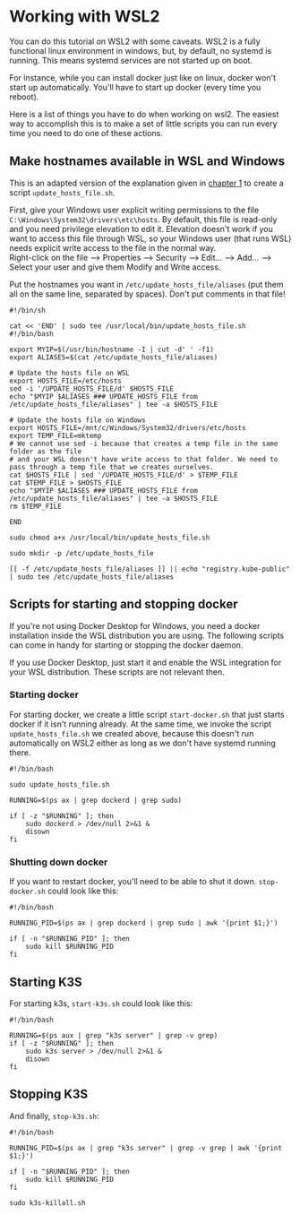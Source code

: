 # Working with WSL2

You can do this tutorial on WSL2 with some caveats. WSL2 is a fully functional linux environment in windows, but, by default, no systemd is running. This means systemd services are not started up on boot.

For instance, while you can install docker just like on linux, docker won't start up automatically. You'll have to start up docker (every time you reboot).

Here is a list of things you have to do when working on wsl2. The easiest way to accomplish this is to make a set of little scripts you can run every time you need to do one of these actions.


## Make hostnames available in WSL and Windows
This is an adapted version of the explanation given in [chapter 1](chapters/01-install-k3s.md#installing-docker-registry) 
to create a script `update_hosts_file.sh`.

First, give your Windows user explicit writing permissions to the file `C:\Windows\System32\drivers\etc\hosts`. 
By default, this file is read-only and you need privilege elevation to edit it. Elevation doesn't work if you want to 
access this file through WSL, so your Windows user (that runs WSL) needs explicit write access to the file in the normal way.  
Right-click on the file --> Properties --> Security --> Edit... --> Add... --> Select your user and give them Modify and Write access.

Put the hostnames you want in `/etc/update_hosts_file/aliases` (put them all on the same line, separated by spaces). Don't put comments in that file!

```shell
#!/bin/sh

cat << 'END' | sudo tee /usr/local/bin/update_hosts_file.sh
#!/bin/bash

export MYIP=$(/usr/bin/hostname -I | cut -d' ' -f1)
export ALIASES=$(cat /etc/update_hosts_file/aliases)

# Update the hosts file on WSL
export HOSTS_FILE=/etc/hosts
sed -i '/UPDATE_HOSTS_FILE/d' $HOSTS_FILE
echo "$MYIP $ALIASES ### UPDATE_HOSTS_FILE from /etc/update_hosts_file/aliases" | tee -a $HOSTS_FILE

# Update the hosts file on Windows
export HOSTS_FILE=/mnt/c/Windows/System32/drivers/etc/hosts
export TEMP_FILE=mktemp
# We cannot use sed -i because that creates a temp file in the same folder as the file 
# and your WSL doesn't have write access to that folder. We need to pass through a temp file that we creates ourselves.
cat $HOSTS_FILE | sed '/UPDATE_HOSTS_FILE/d' > $TEMP_FILE
cat $TEMP_FILE > $HOSTS_FILE
echo "$MYIP $ALIASES ### UPDATE_HOSTS_FILE from /etc/update_hosts_file/aliases" | tee -a $HOSTS_FILE
rm $TEMP_FILE

END

sudo chmod a+x /usr/local/bin/update_hosts_file.sh

sudo mkdir -p /etc/update_hosts_file

[[ -f /etc/update_hosts_file/aliases ]] || echo "registry.kube-public" | sudo tee /etc/update_hosts_file/aliases
```




## Scripts for starting and stopping docker

If you're not using Docker Desktop for Windows, you need a docker installation inside the WSL distribution you are using. The following scripts can come in handy for starting or stopping the docker daemon.

If you use Docker Desktop, just start it and enable the WSL integration for your WSL distribution. These scripts are not relevant then.


### Starting docker

For starting docker, we create a little script `start-docker.sh` that just starts docker if it isn't running already.
At the same time, we invoke the script `update_hosts_file.sh` we created above, because this doesn't run automatically on WSL2 either as long as we don't have systemd running there.

```shell
#!/bin/bash

sudo update_hosts_file.sh

RUNNING=$(ps ax | grep dockerd | grep sudo)

if [ -z "$RUNNING" ]; then
    sudo dockerd > /dev/null 2>&1 &
    disown
fi
```

### Shutting down docker

If you want to restart docker, you'll need to be able to shut it down. `stop-docker.sh` could look like this:

```shell
#!/bin/bash

RUNNING_PID=$(ps ax | grep dockerd | grep sudo | awk '{print $1;}')

if [ -n "$RUNNING_PID" ]; then
    sudo kill $RUNNING_PID
fi
```

## Starting K3S

For starting k3s, `start-k3s.sh` could look like this:

```shell
#!/bin/bash

RUNNING=$(ps aux | grep "k3s server" | grep -v grep)
if [ -z "$RUNNING" ]; then
    sudo k3s server > /dev/null 2>&1 &
    disown
fi
```

## Stopping K3S

And finally, `stop-k3s.sh`:

```shell
#!/bin/bash

RUNNING_PID=$(ps ax | grep "k3s server" | grep -v grep | awk '{print $1;}')

if [ -n "$RUNNING_PID" ]; then
    sudo kill $RUNNING_PID
fi

sudo k3s-killall.sh
```
